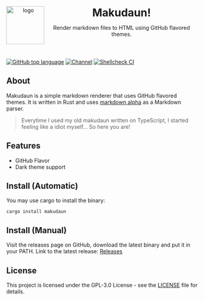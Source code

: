 <header>
<img src="https://www.katsuki.moe/favicons/pinned.svg" alt="logo" height="100" align="left">
<h1 style="display: inline">Makudaun!</h1>

Render markdown files to HTML using GitHub flavored themes.

</header>

[![GitHub top language](https://img.shields.io/github/languages/top/katsuki-yuri/makudaun?style=flat-square&logo=github)](https://github.com/katsuki-yuri/makudaun)
[![Channel](https://img.shields.io/badge/Chat-grey?style=flat-square&logo=telegram)](https://t.me/yurionblog)
[![Shellcheck CI](https://github.com/katsuki-yuri/makudaun/actions/workflows/test.yml/badge.svg)](https://github.com/katsuki-yuri/makudaun/actions/workflows/test.yml)

## About

Makudaun is a simple markdown renderer that uses GitHub flavored themes. It is written in Rust and uses [markdown alpha](https://github.com/wooorm/markdown-rs) 
as a Markdown parser.

> Everytime I used my old makudaun written on TypeScript, I started feeling like a idiot myself... So here you are!

## Features

- GitHub Flavor
- Dark theme support

## Install (Automatic)

You may use cargo to install the binary:

```shell
cargo install makudaun
```

## Install (Manual)

Visit the releases page on GitHub, download the latest binary and put it in your PATH. Link to the latest release: [Releases](https://github.com/katsuki-yuri/makudaun/releases/latest)

## License

This project is licensed under the GPL-3.0 License - see the [LICENSE](license) file for details.
